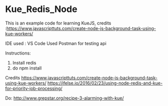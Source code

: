 # Kue_Redis_Node
This is an example code for learning KueJS, credits :https://www.javascripttuts.com/create-node-js-background-task-using-kue-workers/

IDE used : VS Code
Used Postman for testing api

Instructions:
1) Install redis 
2) do npm install

Credits
https://www.javascripttuts.com/create-node-js-background-task-using-kue-workers/
https://ifelse.io/2016/02/23/using-node-redis-and-kue-for-priority-job-processing/

Do:
http://www.grepstar.org/recipe-3-alarming-with-kue/
